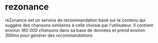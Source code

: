 # rezonance
reZonance est un service de recommandation basé sur le contenu qui suggère des chansons similaires à celle choisie par l'utilisateur. Il contient environ *160 000 chansons* dans sa base de données et prend environ *300ms pour générer des recommandations*
